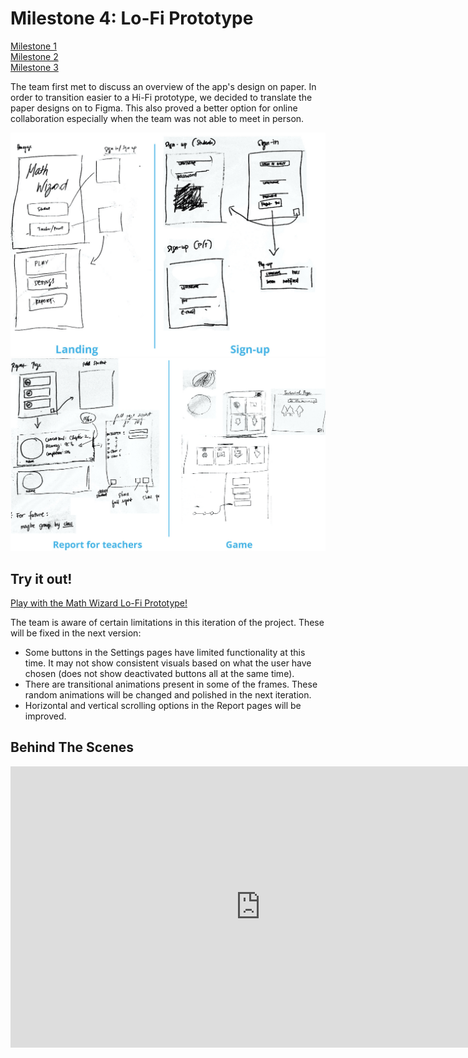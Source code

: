 # Milestone 4: Lo-Fi Prototype

[Milestone 1](https://irezystible.github.io/620project/Milestone1)
<br> [Milestone 2](https://irezystible.github.io/620project/Milestone2)
<br> [Milestone 3](https://irezystible.github.io/620project/Milestone3)

The team first met to discuss an overview of the app's design on paper. In order to transition easier to a Hi-Fi prototype, we decided to translate the paper designs on to Figma. This also proved a better option for online collaboration especially when the team was not able to meet in person.

![Picture of home page and game play draft](draftone.jpeg) 
![Picture of report and sign in pages draft](drafttwo.jpeg) 

## Try it out!

[Play with the Math Wizard Lo-Fi Prototype!](https://www.figma.com/proto/J2jEOUF4xTHsIh4KchPEfO/Math-wizard-e?node-id=53%3A386&scaling=scale-down)

The team is aware of certain limitations in this iteration of the project. These will be fixed in the next version:
* Some buttons in the Settings pages have limited functionality at this time. It may not show consistent visuals based on what the user have chosen (does not show deactivated buttons all at the same time).
* There are transitional animations present in some of the frames. These random animations will be changed and polished in the next iteration.
* Horizontal and vertical scrolling options in the Report pages will be improved.

## Behind The Scenes

<iframe style="border: none;" width="800" height="450" src="https://www.figma.com/embed?embed_host=share&url=https%3A%2F%2Fwww.figma.com%2Ffile%2FJ2jEOUF4xTHsIh4KchPEfO%2FMath-wizard-e%3Fnode-id%3D0%253A1" allowfullscreen></iframe>


